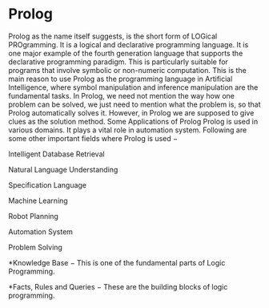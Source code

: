 # Prolog
Prolog as the name itself suggests, is the short form of LOGical PROgramming. It is a logical and declarative programming language.
It is one major example of the fourth generation language that supports the declarative programming paradigm. This is particularly suitable for programs that involve symbolic or non-numeric computation. This is the main reason to use Prolog as the programming language in Artificial Intelligence, where symbol manipulation and inference manipulation are the fundamental tasks.
In Prolog, we need not mention the way how one problem can be solved, we just need to mention what the problem is, so that Prolog automatically solves it. However, in Prolog we are supposed to give clues as the solution method.
Some Applications of Prolog
Prolog is used in various domains. It plays a vital role in automation system. Following are some other important fields where Prolog is used −

Intelligent Database Retrieval

Natural Language Understanding

Specification Language

Machine Learning

Robot Planning

Automation System

Problem Solving

*Knowledge Base − This is one of the fundamental parts of Logic Programming.

*Facts, Rules and Queries − These are the building blocks of logic programming.
